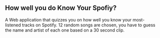 ## How well you do Know Your Spofiy?

A Web application that quizzes you on how well you know your most-listened tracks on Spotify.
12 random songs are chosen, you have to guess the name and artist of each one based on a 30 second clip.

